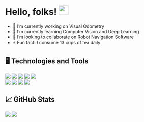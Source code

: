 # Hello, folks! <img src="https://raw.githubusercontent.com/MartinHeinz/MartinHeinz/master/wave.gif" width="30px">

<!--
**reachpranjal/reachpranjal** is a ✨ _special_ ✨ repository because its `README.md` (this file) appears on your GitHub profile.
Here are some ideas to get you started:
-->
- 🔭 I’m currently working on Visual Odometry
- 🌱 I’m currently learning Computer Vision and Deep Learning
- 👯 I’m looking to collaborate on Robot Navigation Software
- ⚡ Fun fact: I consume 13 cups of tea daily

## :desktop_computer: Technologies and Tools 
![](https://img.shields.io/badge/OS-Ubuntu-informational?style=plastic&logo=ubuntu&logoColor=white&color=2bbc8a) 
![](https://img.shields.io/badge/IDE-VS_Code-informational?style=plastic&logo=visual-studio-code&logoColor=white&color=2bbc8a)
![](https://img.shields.io/badge/Editor-IntelliJ_IDEA-informational?style=flat&logo=intellij-idea&logoColor=white&color=2bbc8a)
![](https://img.shields.io/badge/Code-Python-informational?style=plastic&logo=python&logoColor=white&color=2bbc8a) 
![](https://img.shields.io/badge/Code-C++-informational?style=plastic&logo=c%2b%2b&logoColor=white&color=2bbc8a)  
![](https://img.shields.io/badge/Shell-Bash-informational?style=plastic&logo=gnu-bash&logoColor=white&color=2bbc8a)
![](https://img.shields.io/badge/Cloud-AWS-informational?style=plastic&logo=digitalocean&logoColor=white&color=2bbc8a) 
![](https://img.shields.io/badge/Tools-ROS-informational?style=plastic&logo=probot&logoColor=white&color=2bbc8a)
![](https://img.shields.io/badge/Tools-Docker-informational?style=flat&logo=docker&logoColor=white&color=2bbc8a)

## :chart_with_upwards_trend: GitHub Stats
<img src = "https://github-readme-stats.vercel.app/api/?username=reachpranjal&&theme=tokyonight&show_icons=true&hide=stars"> <img src="https://github-readme-stats.vercel.app/api/top-langs/?username=reachpranjal&theme=tokyonight&layout=compact" /> 
<!-- <img src = "https://github-readme-stats.vercel.app/api/top-langs/?username=reachpranjal&layout=compact&theme=tokyonight (https://github.com/anuraghazra/github-readme-stats)">
-->
